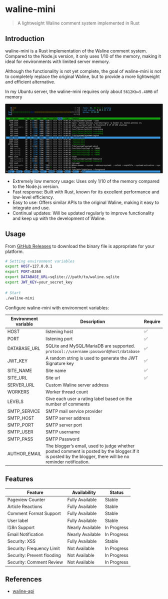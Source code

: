 # waline-mini

> A lightweight Waline comment system implemented in Rust

## Introduction

waline-mini is a Rust implementation of the Waline comment system. Compared to the Node.js version, it only uses 1/10 of the memory, making it ideal for environments with limited server memory.

Although the functionality is not yet complete, the goal of waline-mini is not to completely replace the original Waline, but to provide a more lightweight and efficient alternative.

In my Ubuntu server, the waline-mini requires only about `5612Kb=5.48MB` of memory

![mem](./assets/image.png)

+ Extremely low memory usage: Uses only 1/10 of the memory compared to the Node.js version.
+ Fast response: Built with Rust, known for its excellent performance and low-level efficiency.
+ Easy to use: Offers similar APIs to the original Waline, making it easy to integrate and use.
+ Continual updates: Will be updated regularly to improve functionality and keep up with the development of Waline.

## Usage

From [GitHub Releases](https://github.com/JQiue/waline-mini/releases) to download the binary file is appropriate for your platform.

```bash
# Setting environment variables
export HOST=127.0.0.1
export PORT=8360
export DATABASE_URL=sqlite:///path/to/waline.sqlite
export JWT_KEY=your_secret_key

# Start
./waline-mini
```

Configure waline-mini with environment variables:

| Environment variable | Description                                                                                                                                                | Require | Default |
| -------------------- | ---------------------------------------------------------------------------------------------------------------------------------------------------------- | ------- | ------- |
| HOST                 | listening host                                                                                                                                             | ✅       | -       |
| PORT                 | listening port                                                                                                                                             | ✅       | -       |
| DATABASE_URL         | SQLite and MySQL/MariaDB are supported. `protocol://username:password@host/database`                                                                       | ✅       | -       |
| JWT_KEY              | A random string is used to generate the JWT Signature key                                                                                                  | ✅       | -       |
| SITE_NAME            | Site name                                                                                                                                                  | ✅       | -       |
| SITE_URL             | Site url                                                                                                                                                   | ✅       | -       |
| SERVER_URL           | Custom Waline server address                                                                                                                               |         | auto    |
| WORKERS              | Worker thread count                                                                                                                                        |         | 1       |
| LEVELS               | Give each user a rating label based on the number of comments                                                                                              |         |         |
| SMTP_SERVICE         | SMTP mail service provider                                                                                                                                 |         |         |
| SMTP_HOST            | SMTP server address                                                                                                                                        |         |         |
| SMTP_PORT            | SMTP server port                                                                                                                                           |         |         |
| SMTP_USER            | SMTP username                                                                                                                                              |         |         |
| SMTP_PASS            | SMTP Password                                                                                                                                              |         |         |
| AUTHOR_EMAIL         | The blogger’s email, used to judge whether posted comment is posted by the blogger.If it is posted by the blogger, there will be no reminder notification. |         |         |

## Features

| Feature                    | Availability     | Status      |
| -------------------------- | ---------------- | ----------- |
| Pageview Counter           | Fully Available  | Stable      |
| Article Reactions          | Fully Available  | Stable      |
| Comment Format Support     | Fully Available  | Stable      |
| User label                 | Fully Available  | Stable      |
| I18n Support               | Nearly Available | In Progress |
| Email Notification         | Nearly Available | In Progress |
| Security: XSS              | Fully Available  | Stable      |
| Security: Frequency Limit  | Not Available    | In Progress |
| Security: Prevent flooding | Not Available    | In Progress |
| Security: Comment Review   | Not Available    | In Progress |

## References

+ [waline-api](https://waline.js.org/next/api/)
